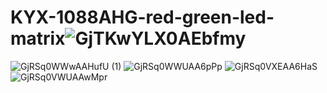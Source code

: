 # KYX-1088AHG-red-green-led-matrix![GjTKwYLX0AEbfmy](https://github.com/user-attachments/assets/117b1819-3603-42f9-b405-5a99c4c299ca)
![GjRSq0WWwAAHufU (1)](https://github.com/user-attachments/assets/85cd23bd-61af-4ebe-a88f-f51fc38e98e1)
![GjRSq0WWUAA6pPp](https://github.com/user-attachments/assets/08b53da7-a6e3-4b21-a18a-a874a17ba5ec)
![GjRSq0VXEAA6HaS](https://github.com/user-attachments/assets/37fa617c-5980-42e8-94aa-3caa12d112cf)
![GjRSq0VWUAAwMpr](https://github.com/user-attachments/assets/b088c04c-f11a-4021-b792-bbde52ddb4ba)
